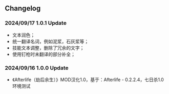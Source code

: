 ## Changelog

### 2024/09/17 1.0.1 Update
- 文本润色；
- 统一翻译名词，例如泥浆，石灰浆等；
- 技能文本调整，删除了冗余的文字；
- 使用钉枪时未翻译的部分补全；

### 2024/09/16 1.0.0 Update
- 《Afterlife（劫后余生）》MOD汉化1.0，基于：Afterlife - 0.2.2.4，七日杀1.0环境测试
